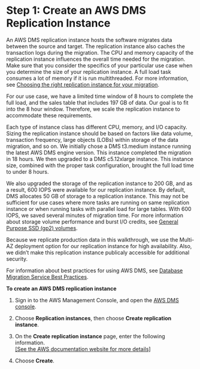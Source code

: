 # Step 1: Create an AWS DMS Replication Instance<a name="oracle-s3-data-lake-step-1"></a>

An AWS DMS replication instance hosts the software migrates data between the source and target\. The replication instance also caches the transaction logs during the migration\. The CPU and memory capacity of the replication instance influences the overall time needed for the migration\. Make sure that you consider the specifics of your particular use case when you determine the size of your replication instance\. A full load task consumes a lot of memory if it is run multithreaded\. For more information, see [Choosing the right replication instance for your migration](https://docs.aws.amazon.com/dms/latest/userguide/CHAP_ReplicationInstance.Types.html)\.

For our use case, we have a limited time window of 8 hours to complete the full load, and the sales table that includes 197 GB of data\. Our goal is to fit into the 8 hour window\. Therefore, we scale the replication instance to accommodate these requirements\.

Each type of instance class has different CPU, memory, and I/O capacity\. Sizing the replication instance should be based on factors like data volume, transaction frequency, large objects \(LOBs\) within storage of the data migration, and so on\. We initially chose a DMS t3\.medium instance running the latest AWS DMS engine version\. This instance completed the migration in 18 hours\. We then upgraded to a DMS c5\.12xlarge instance\. This instance size, combined with the proper task configuration, brought the full load time to under 8 hours\.

We also upgraded the storage of the replication instance to 200 GB, and as a result, 600 IOPS were available for our replication instance\. By default, DMS allocates 50 GB of storage to a replication instance\. This may not be sufficient for use cases where more tasks are running on same replication instance or when running tasks with parallel load for large tables\. With 600 IOPS, we saved several minutes of migration time\. For more information about storage volume performance and burst I/O credits, see [General Purpose SSD \(gp2\) volumes](https://docs.aws.amazon.com/AWSEC2/latest/UserGuide/general-purpose.html#EBSVolumeTypes_gp2)\.

Because we replicate production data in this walkthrough, we use the Multi\-AZ deployment option for our replication instance for high availability\. Also, we didn’t make this replication instance publicaly accessible for additional security\.

For information about best practices for using AWS DMS, see [Database Migration Service Best Practices](https://d0.awsstatic.com/whitepapers/RDS/AWS_Database_Migration_Service_Best_Practices.pdf)\.

 **To create an AWS DMS replication instance** 

1. Sign in to the AWS Management Console, and open the [AWS DMS console](https://console.aws.amazon.com/dms/v2)\.

1. Choose **Replication instances**, then choose **Create replication instance**\.

1. On the **Create replication instance** page, enter the following information\.    
[\[See the AWS documentation website for more details\]](http://docs.aws.amazon.com/dms/latest/sbs/oracle-s3-data-lake-step-1.html)

1. Choose **Create**\.